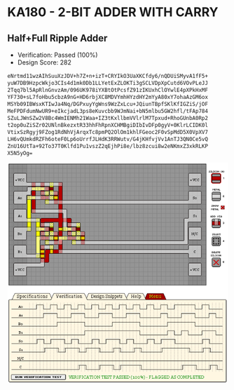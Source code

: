 # KA180 - 2-BIT ADDER WITH CARRY

## Half+Full Ripple Adder

- Verification: Passed (100%)
- Design Score: 282

```
eNrtmd11wzAIhSuuXzJDV+h7Z+n+izT+CRYIkO3UaXKCfdy6/nQDUiSMyvA1fF5+
yuW7DB9HzpcWkjo3CIs4d1mk0Db1LLYetExZLOKTi3gSCLVDpXpCutd6VOvPLeJJ
2Tqq7bl5ApRlnGnvzAm/096UK978iYXBtOtPcsfZ91zIKUxhClOYwlE4pXPkHxMF
YF730+sL7foHbu5cbzA9nG+HD6rbjXC8MDVYmhHYzdHY2mYyA80xY7ohaAzGM6ox
MSYb09IBWsxKTIwJa4Nq/DGPxuyYgWns9WzZxLcu+JQiunTBpfSKlKfIGZiS/jOF
MeFPDFdumNwUR9+eIkcjadL3ps8eKuvcbb9WJmNai+bN5mlbu5GW2hfl/tFAp784
SZuLJWnSZw2V8Bc4WmIENMh21Waa+IZ3tKxllbmVVlrlM7Tpxud+RhoGUnbA0Rp2
t2op0uZiSZr02UNlnBkezxtR33hhFhRpnXCHMBgiDIbIvDFp0gyV+0KlrLCIDK0l
VtixSzRgyj9FZog1RdNhVjArqxTc8pmPQ2OlOm1khlFGeoc2F0vSpMdD5X0VpXV7
LH6vQUmkdRZFh6oteF0Lp6oUrrfJLHdK3RRWutv/G4jKHfvjVv1AnTJ3QN0Ce5vQ
ZnU16UtTa+92To37T0Klfd1Pu1vszZ2qEjhPi8e/lbz8zcui8w2eNKmxZ3xkRLKP
X5N5yOg=
```

![10 KA180 2-BIT ADDER WITH CARRY - ripple](./assets/10-ripple.png)
